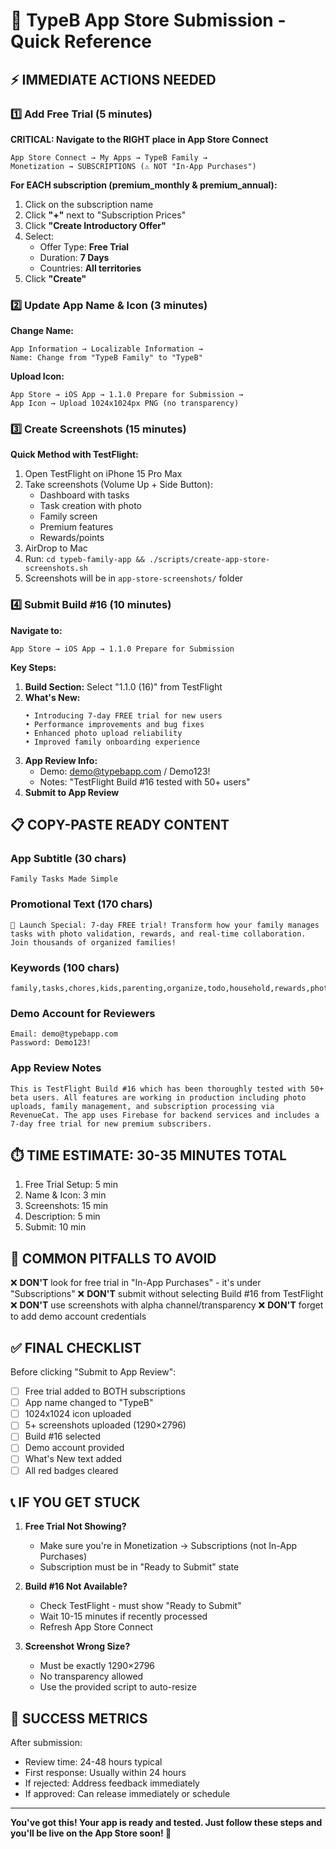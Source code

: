 # 🚀 TypeB App Store Submission - Quick Reference

## ⚡ IMMEDIATE ACTIONS NEEDED

### 1️⃣ Add Free Trial (5 minutes)
**CRITICAL: Navigate to the RIGHT place in App Store Connect**

```
App Store Connect → My Apps → TypeB Family → 
Monetization → SUBSCRIPTIONS (⚠️ NOT "In-App Purchases")
```

**For EACH subscription (premium_monthly & premium_annual):**
1. Click on the subscription name
2. Click **"+"** next to "Subscription Prices"
3. Click **"Create Introductory Offer"**
4. Select:
   - Offer Type: **Free Trial**
   - Duration: **7 Days**
   - Countries: **All territories**
5. Click **"Create"**

### 2️⃣ Update App Name & Icon (3 minutes)

**Change Name:**
```
App Information → Localizable Information → 
Name: Change from "TypeB Family" to "TypeB"
```

**Upload Icon:**
```
App Store → iOS App → 1.1.0 Prepare for Submission →
App Icon → Upload 1024x1024px PNG (no transparency)
```

### 3️⃣ Create Screenshots (15 minutes)

**Quick Method with TestFlight:**
1. Open TestFlight on iPhone 15 Pro Max
2. Take screenshots (Volume Up + Side Button):
   - Dashboard with tasks
   - Task creation with photo
   - Family screen
   - Premium features
   - Rewards/points
3. AirDrop to Mac
4. Run: `cd typeb-family-app && ./scripts/create-app-store-screenshots.sh`
5. Screenshots will be in `app-store-screenshots/` folder

### 4️⃣ Submit Build #16 (10 minutes)

**Navigate to:**
```
App Store → iOS App → 1.1.0 Prepare for Submission
```

**Key Steps:**
1. **Build Section:** Select "1.1.0 (16)" from TestFlight
2. **What's New:** 
   ```
   • Introducing 7-day FREE trial for new users
   • Performance improvements and bug fixes
   • Enhanced photo upload reliability
   • Improved family onboarding experience
   ```
3. **App Review Info:**
   - Demo: demo@typebapp.com / Demo123!
   - Notes: "TestFlight Build #16 tested with 50+ users"
4. **Submit to App Review**

## 📋 COPY-PASTE READY CONTENT

### App Subtitle (30 chars)
```
Family Tasks Made Simple
```

### Promotional Text (170 chars)
```
🎉 Launch Special: 7-day FREE trial! Transform how your family manages tasks with photo validation, rewards, and real-time collaboration. Join thousands of organized families!
```

### Keywords (100 chars)
```
family,tasks,chores,kids,parenting,organize,todo,household,rewards,photos,validation,productivity
```

### Demo Account for Reviewers
```
Email: demo@typebapp.com
Password: Demo123!
```

### App Review Notes
```
This is TestFlight Build #16 which has been thoroughly tested with 50+ beta users. All features are working in production including photo uploads, family management, and subscription processing via RevenueCat. The app uses Firebase for backend services and includes a 7-day free trial for new premium subscribers.
```

## ⏱️ TIME ESTIMATE: 30-35 MINUTES TOTAL

1. Free Trial Setup: 5 min
2. Name & Icon: 3 min  
3. Screenshots: 15 min
4. Description: 5 min
5. Submit: 10 min

## 🔴 COMMON PITFALLS TO AVOID

❌ **DON'T** look for free trial in "In-App Purchases" - it's under "Subscriptions"
❌ **DON'T** submit without selecting Build #16 from TestFlight
❌ **DON'T** use screenshots with alpha channel/transparency
❌ **DON'T** forget to add demo account credentials

## ✅ FINAL CHECKLIST

Before clicking "Submit to App Review":
- [ ] Free trial added to BOTH subscriptions
- [ ] App name changed to "TypeB"
- [ ] 1024x1024 icon uploaded
- [ ] 5+ screenshots uploaded (1290×2796)
- [ ] Build #16 selected
- [ ] Demo account provided
- [ ] What's New text added
- [ ] All red badges cleared

## 📞 IF YOU GET STUCK

1. **Free Trial Not Showing?**
   - Make sure you're in Monetization → Subscriptions (not In-App Purchases)
   - Subscription must be in "Ready to Submit" state

2. **Build #16 Not Available?**
   - Check TestFlight - must show "Ready to Submit"
   - Wait 10-15 minutes if recently processed
   - Refresh App Store Connect

3. **Screenshot Wrong Size?**
   - Must be exactly 1290×2796
   - No transparency allowed
   - Use the provided script to auto-resize

## 🎯 SUCCESS METRICS

After submission:
- Review time: 24-48 hours typical
- First response: Usually within 24 hours
- If rejected: Address feedback immediately
- If approved: Can release immediately or schedule

---

**You've got this! Your app is ready and tested. Just follow these steps and you'll be live on the App Store soon! 🚀**